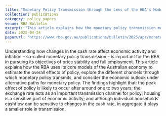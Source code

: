 ```yaml
---
title: "Monetary Policy Transmission through the Lens of the RBA's Models"
collection: publications
category: policy_papers
venue: RBA Bulletin
excerpt: "This article explains how the monetary policy transmission mechanism works in the RBA's DSGE and macro-econometric models. We also benchmark those models' IRFs against non-RBA models."
date: 2025-04-24
paperurl: 'https://www.rba.gov.au/publications/bulletin/2025/apr/monetary-policy-transmission-through-the-lens-of-the-rbas-models.html'
---
```

Understanding how changes in the cash rate affect economic activity and inflation – so-called monetary policy transmission – is important for the RBA in pursuing its objectives of price stability and full employment. This article explains how the RBA uses its core models of the Australian economy to estimate the overall effects of policy, explore the different channels through which monetary policy transmits, and consider the economic outlook under alternative paths for monetary policy. The findings highlight that: the peak effect of policy is likely to occur after around one to two years; the exchange rate acts as an important transmission channel for policy; housing is a sensitive part of economic activity; and although individual households’ cashflow can be sensitive to changes in the cash rate, in aggregate it plays a smaller role in transmission. 
